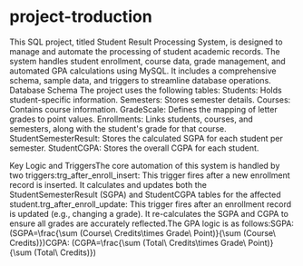 # project-troduction
This SQL project, titled Student Result Processing System, is designed to manage and automate the processing of student academic records. The system handles student enrollment, course data, grade management, and automated GPA calculations using MySQL. It includes a comprehensive schema, sample data, and triggers to streamline database operations.
Database Schema
The project uses the following tables:
Students: Holds student-specific information.
Semesters: Stores semester details.
Courses: Contains course information.
GradeScale: Defines the mapping of letter grades to point values.
Enrollments: Links students, courses, and semesters, along with the student's grade for that course.
StudentSemesterResult: Stores the calculated SGPA for each student per semester.
StudentCGPA: Stores the overall CGPA for each student.

Key Logic and TriggersThe core automation of this system is handled by two triggers:trg_after_enroll_insert: This trigger fires after a new enrollment record is inserted. It calculates and updates both the StudentSemesterResult (SGPA) and StudentCGPA tables for the affected student.trg_after_enroll_update: This trigger fires after an enrollment record is updated (e.g., changing a grade). It re-calculates the SGPA and CGPA to ensure all grades are accurately reflected.The GPA logic is as follows:SGPA: \(SGPA=\frac{\sum (Course\ Credits\times Grade\ Point)}{\sum (Course\ Credits)}\)CGPA: \(CGPA=\frac{\sum (Total\ Credits\times Grade\ Point)}{\sum (Total\ Credits)}\)
